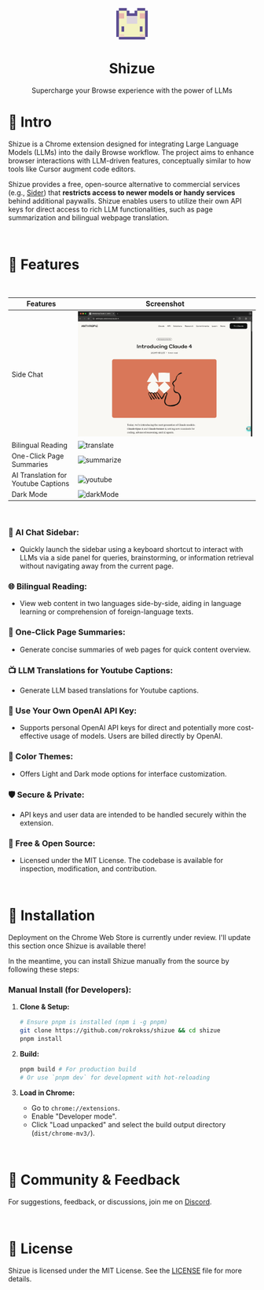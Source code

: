 <div align="center">
  <img src="src/public/icon/128.png" alt="Shizue Logo" width="64" />
  <h1>Shizue</h1>
  <p>Supercharge your Browse experience with the power of LLMs</p>
</div>

# 👋 Intro

Shizue is a Chrome extension designed for integrating Large Language Models (LLMs) into the daily Browse workflow. The project aims to enhance browser interactions with LLM-driven features, conceptually similar to how tools like Cursor augment code editors.

Shizue provides a free, open-source alternative to commercial services (e.g., [Sider](https://sider.ai/pricing)) that **restricts access to newer models or handy services** behind additional paywalls. Shizue enables users to utilize their own API keys for direct access to rich LLM functionalities, such as page summarization and bilingual webpage translation.

<br/>

# 🌟 Features

<br/>

| Features | Screenshot                                                                                         | 
| -------- |----------------------------------------------------------------------------------------------------| 
| Side Chat     | ![chat](doc/chat.gif)   | 
| Bilingual Reading  | ![translate](doc/translate.gif) | 
| One-Click Page Summaries     | ![summarize](doc/summarize.gif)                                       | 
| AI Translation for Youtube Captions | ![youtube](doc/youtube.gif) |
| Dark Mode | ![darkMode](doc/darkmode.gif) |

<br/>

### 💬 AI Chat Sidebar:
  - Quickly launch the sidebar using a keyboard shortcut to interact with LLMs via a side panel for queries, brainstorming, or information retrieval without navigating away from the current page.

### 🌐 Bilingual Reading:
  - View web content in two languages side-by-side, aiding in language learning or comprehension of foreign-language texts.

### 📄 One-Click Page Summaries:
  - Generate concise summaries of web pages for quick content overview.

### 📺 LLM Translations for Youtube Captions:
  - Generate LLM based translations for Youtube captions.

### 🔑 Use Your Own OpenAI API Key:
  - Supports personal OpenAI API keys for direct and potentially more cost-effective usage of models. Users are billed directly by OpenAI.

### 🎨 Color Themes:
  - Offers Light and Dark mode options for interface customization.

### 🛡️ Secure & Private:
  - API keys and user data are intended to be handled securely within the extension.

### 💖 Free & Open Source:
  - Licensed under the MIT License. The codebase is available for inspection, modification, and contribution.

<br/>

# 🐳 Installation

Deployment on the Chrome Web Store is currently under review. I'll update this section once Shizue is available there!

In the meantime, you can install Shizue manually from the source by following these steps:

### Manual Install (for Developers):

1.  **Clone & Setup:**
    ```bash
    # Ensure pnpm is installed (npm i -g pnpm)
    git clone https://github.com/rokrokss/shizue && cd shizue
    pnpm install
    ```

2.  **Build:**
    ```bash
    pnpm build # For production build
    # Or use `pnpm dev` for development with hot-reloading
    ```

3.  **Load in Chrome:**
    * Go to `chrome://extensions`.
    * Enable "Developer mode".
    * Click "Load unpacked" and select the build output directory (`dist/chrome-mv3/`).

<br/>

# 💬 Community & Feedback

For suggestions, feedback, or discussions, join me on [Discord](https://discord.gg/ukfPmxsyEy).

<br/>

# 📄 License

Shizue is licensed under the MIT License. See the [LICENSE](LICENSE) file for more details.
